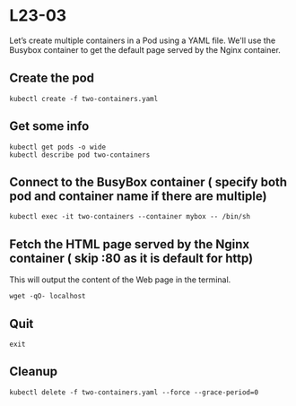 # L23-03

Let’s create multiple containers in a Pod using a YAML file.  We'll use the Busybox container to get the default page served by the Nginx container.

## Create the pod

    kubectl create -f two-containers.yaml

## Get some info

    kubectl get pods -o wide
    kubectl describe pod two-containers

## Connect to the BusyBox container ( specify both pod and container name if there are multiple)

    kubectl exec -it two-containers --container mybox -- /bin/sh

## Fetch the HTML page served by the Nginx container ( skip :80 as it is default for http)

This will output the content of the Web page in the terminal.

    wget -qO- localhost

## Quit

    exit

## Cleanup

    kubectl delete -f two-containers.yaml --force --grace-period=0